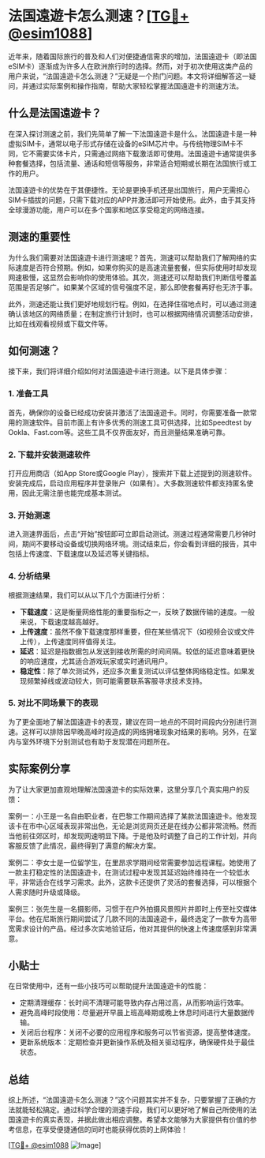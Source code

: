# 法国遠遊卡怎么测速？[[TG💪+ @esim1088](https://t.me/s/esim1088)]

近年来，随着国际旅行的普及和人们对便捷通信需求的增加，法国遠遊卡（即法国eSIM卡）逐渐成为许多人在欧洲旅行时的选择。然而，对于初次使用这类产品的用户来说，“法国遠遊卡怎么测速？”无疑是一个热门问题。本文将详细解答这一疑问，并通过实际案例和操作指南，帮助大家轻松掌握法国遠遊卡的测速方法。

## 什么是法国遠遊卡？

在深入探讨测速之前，我们先简单了解一下法国遠遊卡是什么。法国遠遊卡是一种虚拟SIM卡，通常以电子形式存储在设备的eSIM芯片中。与传统物理SIM卡不同，它不需要实体卡片，只需通过网络下载激活即可使用。法国遠遊卡通常提供多种套餐选择，包括流量、通话和短信等服务，非常适合短期或长期在法国旅行或工作的用户。

法国遠遊卡的优势在于其便捷性。无论是更换手机还是出国旅行，用户无需担心SIM卡插拔的问题，只需下载对应的APP并激活即可开始使用。此外，由于其支持全球漫游功能，用户可以在多个国家和地区享受稳定的网络连接。

## 测速的重要性

为什么我们需要对法国遠遊卡进行测速呢？首先，测速可以帮助我们了解网络的实际速度是否符合预期。例如，如果你购买的是高速流量套餐，但实际使用时却发现网速极慢，这显然会影响你的使用体验。其次，测速还可以帮助我们判断信号覆盖范围是否足够广。如果某个区域的信号强度不足，那么即使套餐再好也无济于事。

此外，测速还能让我们更好地规划行程。例如，在选择住宿地点时，可以通过测速确认该地区的网络质量；在制定旅行计划时，也可以根据网络情况调整活动安排，比如在线观看视频或下载文件等。

## 如何测速？

接下来，我们将详细介绍如何对法国遠遊卡进行测速。以下是具体步骤：

### 1. 准备工具

首先，确保你的设备已经成功安装并激活了法国遠遊卡。同时，你需要准备一款常用的测速软件。目前市面上有许多优秀的测速工具可供选择，比如Speedtest by Ookla、Fast.com等。这些工具不仅界面友好，而且测量结果准确可靠。

### 2. 下载并安装测速软件

打开应用商店（如App Store或Google Play），搜索并下载上述提到的测速软件。安装完成后，启动应用程序并登录账户（如果有）。大多数测速软件都支持匿名使用，因此无需注册也能完成基本测试。

### 3. 开始测速

进入测速界面后，点击“开始”按钮即可立即启动测试。测速过程通常需要几秒钟时间，期间不要移动设备或切换网络环境。测试结束后，你会看到详细的报告，其中包括上传速度、下载速度以及延迟等关键指标。

### 4. 分析结果

根据测速结果，我们可以从以下几个方面进行分析：

- **下载速度**：这是衡量网络性能的重要指标之一，反映了数据传输的速度。一般来说，下载速度越高越好。
- **上传速度**：虽然不像下载速度那样重要，但在某些情况下（如视频会议或文件上传），上传速度同样值得关注。
- **延迟**：延迟是指数据包从发送到接收所需的时间间隔。较低的延迟意味着更快的响应速度，尤其适合游戏玩家或实时通讯用户。
- **稳定性**：除了单次测试外，还应多次重复测试以评估整体网络稳定性。如果发现频繁掉线或波动较大，则可能需要联系客服寻求技术支持。

### 5. 对比不同场景下的表现

为了更全面地了解法国遠遊卡的表现，建议在同一地点的不同时间段内分别进行测速。这样可以排除因早晚高峰时段造成的网络拥堵现象对结果的影响。另外，在室内与室外环境下分别测试也有助于发现潜在问题所在。

## 实际案例分享

为了让大家更加直观地理解法国遠遊卡的实际效果，这里分享几个真实用户的反馈：

案例一：小王是一名自由职业者，在巴黎工作期间选择了某款法国遠遊卡。他发现该卡在市中心区域表现非常出色，无论是浏览网页还是在线办公都非常流畅。然而当他前往郊区时，却发现网速明显下降。于是他及时调整了自己的工作计划，并向客服反馈了此情况，最终得到了满意的解决方案。

案例二：李女士是一位留学生，在里昂求学期间经常需要参加远程课程。她使用了一款主打稳定性的法国遠遊卡，在测试过程中发现其延迟始终维持在一个较低水平，非常适合在线学习需求。此外，这款卡还提供了灵活的套餐选择，可以根据个人需求随时升级或降级。

案例三：张先生是一名摄影师，习惯于在户外拍摄风景照片并即时上传至社交媒体平台。他在尼斯旅行期间尝试了几款不同的法国遠遊卡，最终选定了一款专为高带宽需求设计的产品。经过多次实地验证后，他对其提供的快速上传速度感到非常满意。

## 小贴士

在日常使用中，还有一些小技巧可以帮助提升法国遠遊卡的性能：

- 定期清理缓存：长时间不清理可能导致内存占用过高，从而影响运行效率。
- 避免高峰时段使用：尽量避开早晨上班高峰期或晚上休息时间进行大量数据传输。
- 关闭后台程序：关闭不必要的应用程序和服务可以节省资源，提高整体速度。
- 更新系统版本：定期检查并更新操作系统及相关驱动程序，确保硬件处于最佳状态。

## 总结

综上所述，“法国遠遊卡怎么测速？”这个问题其实并不复杂，只要掌握了正确的方法就能轻松搞定。通过科学合理的测速手段，我们可以更好地了解自己所使用的法国遠遊卡的真实表现，并据此做出相应调整。希望本文能够为大家提供有价值的参考信息，在享受便捷通信的同时也能获得优质的上网体验！

[[TG💪+ @esim1088](https://t.me/s/esim1088) ![Image](https://i.postimg.cc/4NQfJmqS/Snipaste-2025-05-13-00-14-12.png)]